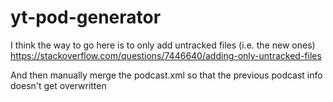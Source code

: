 # yt-pod-generator

I think the way to go here is to only add untracked files (i.e. the new ones) https://stackoverflow.com/questions/7446640/adding-only-untracked-files

And then manually merge the podcast.xml so that the previous podcast info doesn't get overwritten
